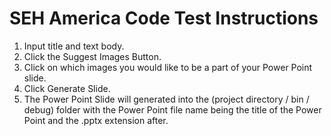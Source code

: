 # SEH America Code Test Instructions

1. Input title and text body.
2. Click the Suggest Images Button.
3. Click on which images you would like to be a part of your Power Point slide.
4. Click Generate Slide.
5. The Power Point Slide will generated into the (project directory / bin / debug) folder with the Power Point file name being the title of the Power Point and the .pptx extension after.
